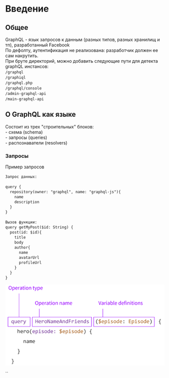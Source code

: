 # Введение

## Общее

GraphQL - язык запросов к данным (разных типов, разных хранилищ и тп), разработанный Facebook\
По дефолту, аутентификация не реализована: разработчик должен ее сам накрутить.\
При бруте директорий, можно добавить следующие пути для детекта graphQL инстансов:\
`/graphql`\
`/graphiql`\
`/graphql.php`\
`/graphql/console`\
`/admin-graphql-api`\
`/main-graphql-api`

## О GraphQL как языке

Состоит из трех "строительных" блоков:\
\- схема (schema)\
\- запросы (queries)\
\- распознаватели (resolvers)

### Запросы

Пример запросов

```
Запрос данных: 

query {
  repository(owner: "graphql", name: "graphql-js"){
    name
    description
  }
}

Вызов функции:
query getMyPost($id: String) {
  post(id: $id){
    title
    body
    author{
      name
      avatarUrl
      profileUrl
    }
  }
}
```

![Общий вид запросов](<../../../.gitbook/assets/изображение (6).png>)

``
